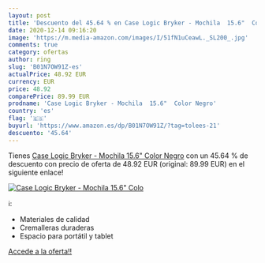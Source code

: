 ```yaml
---
layout: post
title: 'Descuento del 45.64 % en Case Logic Bryker - Mochila  15.6"  Colo'
date: 2020-12-14 09:16:20
image: 'https://m.media-amazon.com/images/I/51fN1uCeawL._SL200_.jpg'
comments: true
category: ofertas
author: ring
slug: 'B01N7OW91Z-es'
actualPrice: 48.92 EUR
currency: EUR
price: 48.92
comparePrice: 89.99 EUR
prodname: 'Case Logic Bryker - Mochila  15.6"  Color Negro'
country: 'es'
flag: '🇪🇸'
buyurl: 'https://www.amazon.es/dp/B01N7OW91Z/?tag=tolees-21'
descuento: '45.64'
---
```


Tienes [Case Logic Bryker - Mochila  15.6"  Color Negro](https://www.amazon.es/dp/B01N7OW91Z/?tag=tolees-21) con un 45.64 % de descuento con precio de oferta de 48.92 EUR (original: 89.99 EUR) en el siguiente enlace!

[![Case Logic Bryker - Mochila  15.6"  Colo](https://m.media-amazon.com/images/I/51fN1uCeawL._SL200_.jpg)](https://www.amazon.es/dp/B01N7OW91Z/?tag=tolees-21)

ℹ️:

- Materiales de calidad
- Cremalleras duraderas
- Espacio para portátil y tablet

[Accede a la oferta!!](https://www.amazon.es/dp/B01N7OW91Z/?tag=tolees-21)
